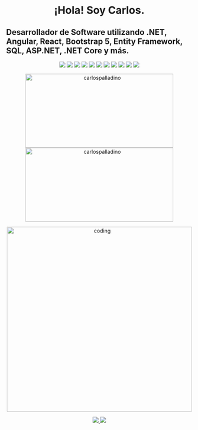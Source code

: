 <!-- Título -->
<h1 align="center"> ¡Hola! Soy Carlos.</h1>

<!-- Subtítulo -->
<h2 align="left">Desarrollador de Software utilizando .NET, Angular, React, Bootstrap 5, Entity Framework, SQL, ASP.NET, .NET Core y más.</h2>

<!-- Iconos de tecnologías -->
<p align="center">
  <img src="https://img.shields.io/badge/JavaScript-FFD700?style=for-the-badge&logo=javascript&logoColor=white" />
  <img src="https://img.shields.io/badge/.NET-512BD4?style=for-the-badge&logo=dotnet&logoColor=white" />
  <img src="https://img.shields.io/badge/C%23-239120?style=for-the-badge&logo=csharp&logoColor=white" />
  <img src="https://img.shields.io/badge/SQL%20Server-CC2927?style=for-the-badge&logo=microsoftsqlserver&logoColor=white" />
  <img src="https://img.shields.io/badge/MySQL-4479A1?style=for-the-badge&logo=mysql&logoColor=white" />
  <img src="https://img.shields.io/badge/React-61DAFB?style=for-the-badge&logo=react&logoColor=white" />
  <img src="https://img.shields.io/badge/Angular-DD0031?style=for-the-badge&logo=angular&logoColor=white" />
  <img src="https://img.shields.io/badge/Bootstrap%205-7952B3?style=for-the-badge&logo=bootstrap&logoColor=white" />
  <img src="https://img.shields.io/badge/Entity%20Framework-33A5FF?style=for-the-badge&logo=.net&logoColor=white" />
  <img src="https://img.shields.io/badge/ASP.NET-512BD4?style=for-the-badge&logo=dotnet&logoColor=white" />
  <img src="https://img.shields.io/badge/.NET%20Core-512BD4?style=for-the-badge&logo=dotnet&logoColor=white" />
</p>

<!-- Estadísticas de lenguajes y GitHub con alturas y anchos iguales -->
<p align="center">
  <img src="https://github-readme-stats.vercel.app/api/top-langs/?username=carlospalladino&show_icons=true&locale=en&layout=compact" alt="carlospalladino" height="200" width="400" />
  <img src="https://github-readme-stats.vercel.app/api?username=carlospalladino&show_icons=true&locale=en" alt="carlospalladino" height="200" width="400" />
</p>

<!-- Gif de programación -->
<p align="center">
  <img alt="coding" width="500" src="https://media.giphy.com/media/jTNG3RF6EwbkpD4LZx/giphy.gif">
</p>

<!-- Enlaces de LinkedIn y correo electrónico con iconos -->
<p align="center">
  <a href="https://www.linkedin.com/in/carlos-palladino/" target="_blank">
    <img src="https://img.shields.io/badge/LinkedIn-0077B5?style=for-the-badge&logo=linkedin&logoColor=white" />
  </a>
  <a href="mailto:carlosezequiel19palladino@gmail.com" target="_blank">
    <img src="https://img.shields.io/badge/Email-FF5733?style=for-the-badge&logo=email&logoColor=white" />
  </a>
</p>

